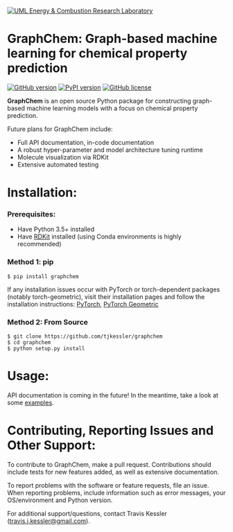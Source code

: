[![UML Energy & Combustion Research Laboratory](http://faculty.uml.edu/Hunter_Mack/uploads/9/7/1/3/97138798/1481826668_2.png)](http://faculty.uml.edu/Hunter_Mack/)

# GraphChem: Graph-based machine learning for chemical property prediction

[![GitHub version](https://badge.fury.io/gh/ecrl%2FGraphChem.svg)](https://badge.fury.io/gh/ecrl%2FGraphChem)
[![PyPI version](https://badge.fury.io/py/graphchem.svg)](https://badge.fury.io/py/graphchem)
[![GitHub license](https://img.shields.io/badge/license-MIT-blue.svg)](https://raw.githubusercontent.com/ecrl/GraphChem/master/LICENSE.txt)

**GraphChem** is an open source Python package for constructing graph-based machine learning models with a focus on chemical property prediction. 

Future plans for GraphChem include:
- Full API documentation, in-code documentation
- A robust hyper-parameter and model architecture tuning runtime
- Molecule visualization via RDKit
- Extensive automated testing

# Installation:

### Prerequisites:
- Have Python 3.5+ installed
- Have [RDKit](https://www.rdkit.org/docs/Install.html) installed (using Conda environments is highly recommended)

### Method 1: pip
```
$ pip install graphchem
```

If any installation issues occur with PyTorch or torch-dependent packages (notably torch-geometric), visit their installation pages and follow the installation instructions: [PyTorch](https://pytorch.org/get-started/locally/), [PyTorch Geometric](https://pytorch-geometric.readthedocs.io/en/latest/notes/installation.html)

### Method 2: From Source
```
$ git clone https://github.com/tjkessler/graphchem
$ cd graphchem
$ python setup.py install
```

# Usage:

API documentation is coming in the future! In the meantime, take a look at some [examples](https://github.com/ecrl/GraphChem/tree/master/examples).

# Contributing, Reporting Issues and Other Support:

To contribute to GraphChem, make a pull request. Contributions should include tests for new features added, as well as extensive documentation.

To report problems with the software or feature requests, file an issue. When reporting problems, include information such as error messages, your OS/environment and Python version.

For additional support/questions, contact Travis Kessler (travis.j.kessler@gmail.com).
